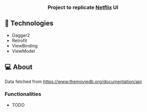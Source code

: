 <h3 align = "center" fontSize="60px">
  Project to replicate <a href="https://www.netflix.com/">Netflix</a> UI
</h3>

## :rocket: Technologies

-  Dagger2
-  Retrofit
-  ViewBinding
-  ViewModel

## 💻 About

Data fetched from https://www.themoviedb.org/documentation/api

### Functionalities

- TODO
